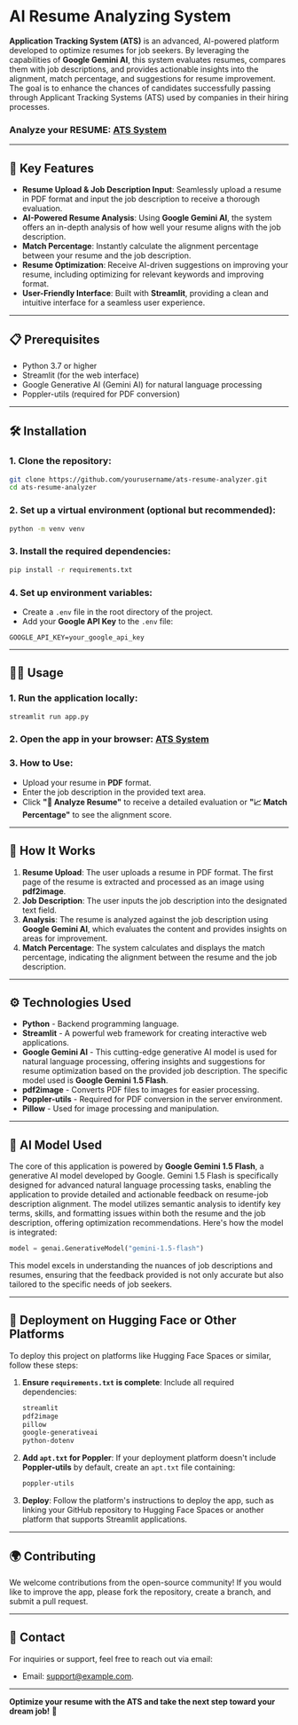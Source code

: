 # AI Resume Analyzing System

**Application Tracking System (ATS)** is an advanced, AI-powered platform developed to optimize resumes for job seekers. By leveraging the capabilities of **Google Gemini AI**, this system evaluates resumes, compares them with job descriptions, and provides actionable insights into the alignment, match percentage, and suggestions for resume improvement. The goal is to enhance the chances of candidates successfully passing through Applicant Tracking Systems (ATS) used by companies in their hiring processes.

### Analyze your RESUME: [ATS System](https://huggingface.co/spaces/arbaazt21/ATS-Application_Tracking_System)

---

## 🚀 **Key Features**
- **Resume Upload & Job Description Input**: Seamlessly upload a resume in PDF format and input the job description to receive a thorough evaluation.
- **AI-Powered Resume Analysis**: Using **Google Gemini AI**, the system offers an in-depth analysis of how well your resume aligns with the job description.
- **Match Percentage**: Instantly calculate the alignment percentage between your resume and the job description.
- **Resume Optimization**: Receive AI-driven suggestions on improving your resume, including optimizing for relevant keywords and improving format.
- **User-Friendly Interface**: Built with **Streamlit**, providing a clean and intuitive interface for a seamless user experience.

---

## 📋 **Prerequisites**
- Python 3.7 or higher
- Streamlit (for the web interface)
- Google Generative AI (Gemini AI) for natural language processing
- Poppler-utils (required for PDF conversion)

---

## 🛠️ **Installation**

### 1. Clone the repository:
```bash
git clone https://github.com/yourusername/ats-resume-analyzer.git
cd ats-resume-analyzer
```

### 2. Set up a virtual environment (optional but recommended):
```bash
python -m venv venv
```

### 3. Install the required dependencies:
```bash
pip install -r requirements.txt
```

### 4. Set up environment variables:
- Create a `.env` file in the root directory of the project.
- Add your **Google API Key** to the `.env` file:
```
GOOGLE_API_KEY=your_google_api_key
```

---

## 🧑‍💻 **Usage**
### 1. Run the application locally:
```bash
streamlit run app.py
```

### 2. Open the app in your browser: [ATS System](https://huggingface.co/spaces/arbaazt21/ATS-Application_Tracking_System)


### 3. How to Use:
- Upload your resume in **PDF** format.
- Enter the job description in the provided text area.
- Click **"🔎 Analyze Resume"** to receive a detailed evaluation or **"📈 Match Percentage"** to see the alignment score.

---

## 🧠 **How It Works**
1. **Resume Upload**: The user uploads a resume in PDF format. The first page of the resume is extracted and processed as an image using **pdf2image**.
2. **Job Description**: The user inputs the job description into the designated text field.
3. **Analysis**: The resume is analyzed against the job description using **Google Gemini AI**, which evaluates the content and provides insights on areas for improvement.
4. **Match Percentage**: The system calculates and displays the match percentage, indicating the alignment between the resume and the job description.

---

## ⚙️ **Technologies Used**
- **Python** - Backend programming language.
- **Streamlit** - A powerful web framework for creating interactive web applications.
- **Google Gemini AI** - This cutting-edge generative AI model is used for natural language processing, offering insights and suggestions for resume optimization based on the provided job description. The specific model used is **Google Gemini 1.5 Flash**.
- **pdf2image** - Converts PDF files to images for easier processing.
- **Poppler-utils** - Required for PDF conversion in the server environment.
- **Pillow** - Used for image processing and manipulation.

---

## 🤖 **AI Model Used**

The core of this application is powered by **Google Gemini 1.5 Flash**, a generative AI model developed by Google. Gemini 1.5 Flash is specifically designed for advanced natural language processing tasks, enabling the application to provide detailed and actionable feedback on resume-job description alignment. The model utilizes semantic analysis to identify key terms, skills, and formatting issues within both the resume and the job description, offering optimization recommendations. Here's how the model is integrated:

```python
model = genai.GenerativeModel("gemini-1.5-flash")
```

This model excels in understanding the nuances of job descriptions and resumes, ensuring that the feedback provided is not only accurate but also tailored to the specific needs of job seekers.

---

## 🔧 **Deployment on Hugging Face or Other Platforms**

To deploy this project on platforms like Hugging Face Spaces or similar, follow these steps:

1. **Ensure `requirements.txt` is complete**:
   Include all required dependencies:
   ```txt
   streamlit
   pdf2image
   pillow
   google-generativeai
   python-dotenv
   ```

2. **Add `apt.txt` for Poppler**:
   If your deployment platform doesn't include **Poppler-utils** by default, create an `apt.txt` file containing:
   ```txt
   poppler-utils
   ```

3. **Deploy**:
   Follow the platform's instructions to deploy the app, such as linking your GitHub repository to Hugging Face Spaces or another platform that supports Streamlit applications.

---

## 🌍 **Contributing**

We welcome contributions from the open-source community! If you would like to improve the app, please fork the repository, create a branch, and submit a pull request.

---

## 📧 **Contact**

For inquiries or support, feel free to reach out via email:
- Email: [support@example.com](mailto:arbaazt2002@gmail.com).
---

**Optimize your resume with the ATS and take the next step toward your dream job!** 🚀


